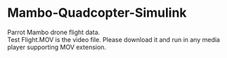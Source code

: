 # Mambo-Quadcopter-Simulink
Parrot Mambo drone flight data.  
Test Flight.MOV is the video file. Please download it and run in any media player supporting MOV extension.
